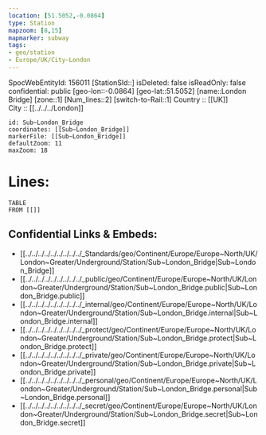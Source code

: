 ```yaml
---
location: [51.5052,-0.0864] 
type: Station 
mapzoom: [8,15] 
mapmarker: subway 
tags:
- geo/station
- Europe/UK/City~London
---
```

SpocWebEntityId: 156011
[StationSId::] 
isDeleted: false
isReadOnly: false
confidential: public
[geo-lon::-0.0864] 
[geo-lat::51.5052] 
[name::London Bridge] 
[zone::1] 
[Num_lines::2] 
[switch-to-Rail::1] 
Country :: [[UK]]  
City :: [[../../../London]]  


```leaflet
id: Sub~London_Bridge
coordinates: [[Sub~London_Bridge]] 
markerFile: [[Sub~London_Bridge]] 
defaultZoom: 11 
maxZoom: 18
```


# Lines: 
```dataview
TABLE 
FROM [[]] 
```

## Confidential Links & Embeds: 
- [[../../../../../../../../../_Standards/geo/Continent/Europe/Europe~North/UK/London~Greater/Underground/Station/Sub~London_Bridge|Sub~London_Bridge]] 
- [[../../../../../../../../../_public/geo/Continent/Europe/Europe~North/UK/London~Greater/Underground/Station/Sub~London_Bridge.public|Sub~London_Bridge.public]] 
- [[../../../../../../../../../_internal/geo/Continent/Europe/Europe~North/UK/London~Greater/Underground/Station/Sub~London_Bridge.internal|Sub~London_Bridge.internal]] 
- [[../../../../../../../../../_protect/geo/Continent/Europe/Europe~North/UK/London~Greater/Underground/Station/Sub~London_Bridge.protect|Sub~London_Bridge.protect]] 
- [[../../../../../../../../../_private/geo/Continent/Europe/Europe~North/UK/London~Greater/Underground/Station/Sub~London_Bridge.private|Sub~London_Bridge.private]] 
- [[../../../../../../../../../_personal/geo/Continent/Europe/Europe~North/UK/London~Greater/Underground/Station/Sub~London_Bridge.personal|Sub~London_Bridge.personal]] 
- [[../../../../../../../../../_secret/geo/Continent/Europe/Europe~North/UK/London~Greater/Underground/Station/Sub~London_Bridge.secret|Sub~London_Bridge.secret]] 
